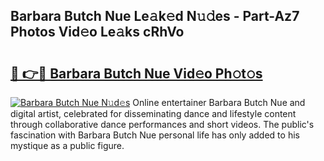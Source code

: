 ## Barbara Butch Nue Le𝚊k𝚎d N𝚞𝚍es - Part-Az7 Photos Vid𝚎o Le𝚊ks cRhVo

# <h2><a href="http://fb4jqtm.evod.top/?m=Barbara+Butch+Nue">🔗 👉🔴 Barbara Butch Nue Vid𝚎o Ph𝚘t𝚘s</a></h2>

[![Barbara Butch Nue N𝚞d𝚎s](https://i.imgur.com/8V9OHl7.gif)](http://fb4jqtm.evod.top/?m=Barbara+Butch+Nue)
Online entertainer Barbara Butch Nue and digital artist, celebrated for disseminating dance and lifestyle content through collaborative dance performances and short videos. The public's fascination with Barbara Butch Nue personal life has only added to his mystique as a public figure. 
